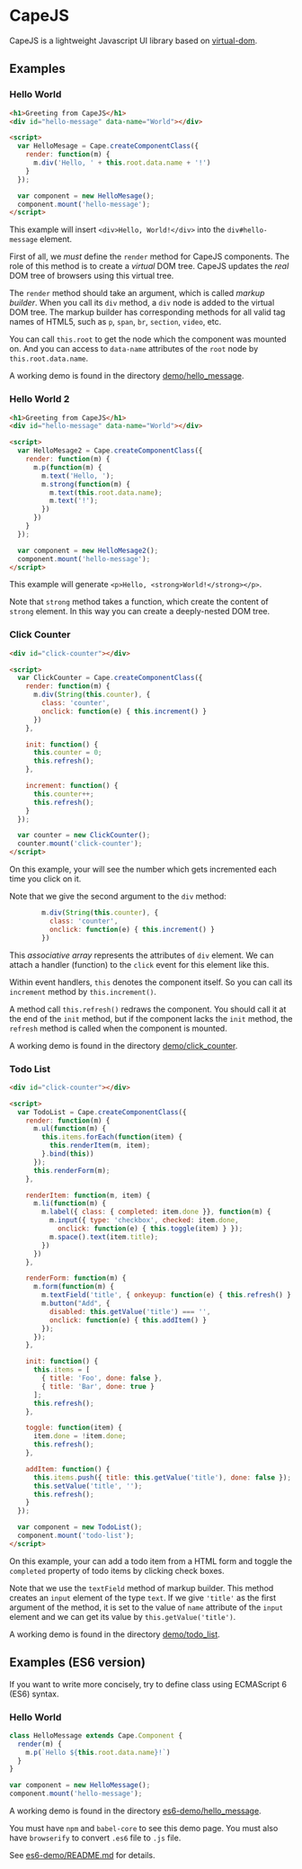 # CapeJS

CapeJS is a lightweight Javascript UI library based on [virtual-dom](https://github.com/Matt-Esch/virtual-dom).

## Examples

### Hello World

```html
<h1>Greeting from CapeJS</h1>
<div id="hello-message" data-name="World"></div>

<script>
  var HelloMesage = Cape.createComponentClass({
    render: function(m) {
      m.div('Hello, ' + this.root.data.name + '!')
    }
  });

  var component = new HelloMesage();
  component.mount('hello-message');
</script>
```

This example will insert `<div>Hello, World!</div>` into the `div#hello-message` element.

First of all, we *must* define the `render` method for CapeJS components.
The role of this method is to create a *virtual* DOM tree.
CapeJS updates the *real* DOM tree of browsers using this virtual tree.

The `render` method should take an argument, which is called *markup builder*.
When you call its `div` method, a `div` node is added to the virtual DOM tree.
The markup builder has corresponding methods for all valid tag names of HTML5,
such as `p`, `span`, `br`, `section`, `video`, etc.

You can call `this.root` to get the node which the component was mounted on.
And you can access to `data-name` attributes of the `root` node by
`this.root.data.name`.

A working demo is found in the directory [demo/hello_message](demo/hello_message).

### Hello World 2

```html
<h1>Greeting from CapeJS</h1>
<div id="hello-message" data-name="World"></div>

<script>
  var HelloMesage2 = Cape.createComponentClass({
    render: function(m) {
      m.p(function(m) {
        m.text('Hello, ');
        m.strong(function(m) {
          m.text(this.root.data.name);
          m.text('!');
        })
      })
    }
  });

  var component = new HelloMesage2();
  component.mount('hello-message');
</script>
```

This example will generate `<p>Hello, <strong>World!</strong></p>`.

Note that `strong` method takes a function, which create the content of `strong` element.
In this way you can create a deeply-nested DOM tree.

### Click Counter

```html
<div id="click-counter"></div>

<script>
  var ClickCounter = Cape.createComponentClass({
    render: function(m) {
      m.div(String(this.counter), {
        class: 'counter',
        onclick: function(e) { this.increment() }
      })
    },

    init: function() {
      this.counter = 0;
      this.refresh();
    },

    increment: function() {
      this.counter++;
      this.refresh();
    }
  });

  var counter = new ClickCounter();
  counter.mount('click-counter');
</script>
```

On this example, your will see the number which gets incremented each time you click on it.

Note that we give the second argument to the `div` method:

```javascript
        m.div(String(this.counter), {
          class: 'counter',
          onclick: function(e) { this.increment() }
        })
```

This *associative array* represents the attributes of `div` element.
We can attach a handler (function) to the `click` event for this element like this.

Within event handlers, `this` denotes the component itself.
So you can call its `increment` method by `this.increment()`.

A method call `this.refresh()` redraws the component.
You should call it at the end of the `init` method,
but if the component lacks the `init` method, the `refresh` method
is called when the component is mounted.

A working demo is found in the directory [demo/click_counter](demo/click_counter).

### Todo List

```html
<div id="click-counter"></div>

<script>
  var TodoList = Cape.createComponentClass({
    render: function(m) {
      m.ul(function(m) {
        this.items.forEach(function(item) {
          this.renderItem(m, item);
        }.bind(this))
      });
      this.renderForm(m);
    },

    renderItem: function(m, item) {
      m.li(function(m) {
        m.label({ class: { completed: item.done }}, function(m) {
          m.input({ type: 'checkbox', checked: item.done,
            onclick: function(e) { this.toggle(item) } });
          m.space().text(item.title);
        })
      })
    },

    renderForm: function(m) {
      m.form(function(m) {
        m.textField('title', { onkeyup: function(e) { this.refresh() } });
        m.button("Add", {
          disabled: this.getValue('title') === '',
          onclick: function(e) { this.addItem() }
        });
      });
    },

    init: function() {
      this.items = [
        { title: 'Foo', done: false },
        { title: 'Bar', done: true }
      ];
      this.refresh();
    },

    toggle: function(item) {
      item.done = !item.done;
      this.refresh();
    },

    addItem: function() {
      this.items.push({ title: this.getValue('title'), done: false });
      this.setValue('title', '');
      this.refresh();
    }
  });

  var component = new TodoList();
  component.mount('todo-list');
</script>
```

On this example, your can add a todo item from a HTML form and toggle the
`completed` property of todo items by clicking check boxes.

Note that we use the `textField` method of markup builder.
This method creates an `input` element of the type `text`.
If we give `'title'` as the first argument of the method,
it is set to the value of `name` attribute of the `input` element and
we can get its value by `this.getValue('title')`.

A working demo is found in the directory [demo/todo_list](demo/todo_list).

## Examples (ES6 version)

If you want to write more concisely, try to define class using ECMAScript 6 (ES6) syntax.

### Hello World

```javascript
class HelloMessage extends Cape.Component {
  render(m) {
    m.p(`Hello ${this.root.data.name}!`)
  }
}

var component = new HelloMessage();
component.mount('hello-message');
```

A working demo is found in the directory [es6-demo/hello_message](es6-demo/hello_message).

You must have `npm` and `babel-core` to see this demo page.
You must also have `browserify` to convert `.es6` file to `.js` file.

See [es6-demo/README.md](es6-demo/README.md) for details.
